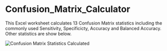 # Confusion_Matrix_Calculator
This Excel worksheet calculates 13 Confusion Matrix statistics including the commonly used Sensitivity, Specificicty, Accuracy and Balanced Accuracy.  Other statistics are show below.

![Confusion Matrix Statistics Calculated](images/Confusion_Matrix_Calculator_Screenshot.png.png)

